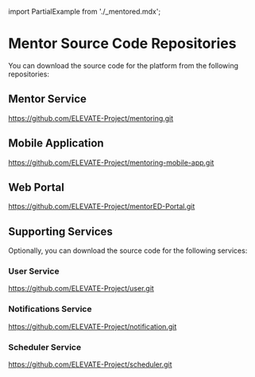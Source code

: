 import PartialExample from './_mentored.mdx';

# Mentor Source Code Repositories
You can download the source code for the <PartialExample mentored /> platform from the following repositories:

## Mentor Service

https://github.com/ELEVATE-Project/mentoring.git

## Mobile Application

https://github.com/ELEVATE-Project/mentoring-mobile-app.git 

## Web Portal

https://github.com/ELEVATE-Project/mentorED-Portal.git

## Supporting Services 

Optionally, you can download the source code for the following services:

### User Service

https://github.com/ELEVATE-Project/user.git

### Notifications Service

https://github.com/ELEVATE-Project/notification.git

### Scheduler Service

https://github.com/ELEVATE-Project/scheduler.git